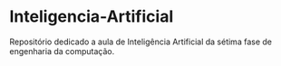 # Inteligencia-Artificial
Repositório dedicado a aula de Inteligência Artificial da sétima fase de engenharia da computação.
